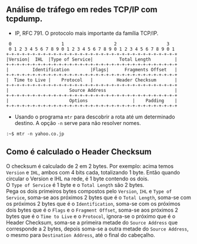 ## Análise de tráfego em redes TCP/IP com tcpdump.
- IP, RFC 791. O protocolo mais importante da família TCP/IP.
~~~
 0                   1                   2                   3
 0 1 2 3 4 5 6 7 8 9 0 1 2 3 4 5 6 7 8 9 0 1 2 3 4 5 6 7 8 9 0 1
+-+-+-+-+-+-+-+-+-+-+-+-+-+-+-+-+-+-+-+-+-+-+-+-+-+-+-+-+-+-+-+-+
|Version|  IHL  |Type of Service|          Total Length         |
+-+-+-+-+-+-+-+-+-+-+-+-+-+-+-+-+-+-+-+-+-+-+-+-+-+-+-+-+-+-+-+-+
|         Identification        |Flags|      Fragments Offset   |
+-+-+-+-+-+-+-+-+-+-+-+-+-+-+-+-+-+-+-+-+-+-+-+-+-+-+-+-+-+-+-+-+
|  Time to Live |    Protocol   |         Header Checksum       |
+-+-+-+-+-+-+-+-+-+-+-+-+-+-+-+-+-+-+-+-+-+-+-+-+-+-+-+-+-+-+-+-+
|                       Source Address                          |
+-+-+-+-+-+-+-+-+-+-+-+-+-+-+-+-+-+-+-+-+-+-+-+-+-+-+-+-+-+-+-+-+
|                       Options                 |    Padding    |
+-+-+-+-+-+-+-+-+-+-+-+-+-+-+-+-+-+-+-+-+-+-+-+-+-+-+-+-+-+-+-+-+
~~~
- Usando o programa `mtr` para descobrir a rota até um determinado destino. A opção `-n` serve para não resolver nomes.
~~~
:~$ mtr -n yahoo.co.jp
~~~
## Como é calculado o Header Checksum
O checksum é calculado de 2 em 2 bytes. Por exemplo: acima temos `Version` e `IHL`, ambos com 4 bits cada, totalizando 1 byte. Então quando circular o Version e IHL na rede, é 1 byte contendo os dois.  
O `Type of Service` é 1 byte e o `Total Length` são 2 bytes.  
Pega os dois primeiros bytes compostos pelo `Version`, `IHL` e `Type of Service`, soma-se aos próximos 2 bytes que é o `Total Length`, soma-se com os próximos 2 bytes que é o `Identification`, soma-se com os próximos dois bytes que é o `Flags` e o `Fragment Offset`, soma-se aos próximos 2 bytes que é o `Time to Live` e o `Protocol`, ignora-se o próximo que é o Header Checksum, soma-se a primeira metade do `Source Address` que corresponde a 2 bytes, depois soma-se a outra metade do `Source Address`, o mesmo para `Destination Address`, até o final do cabeçalho.
